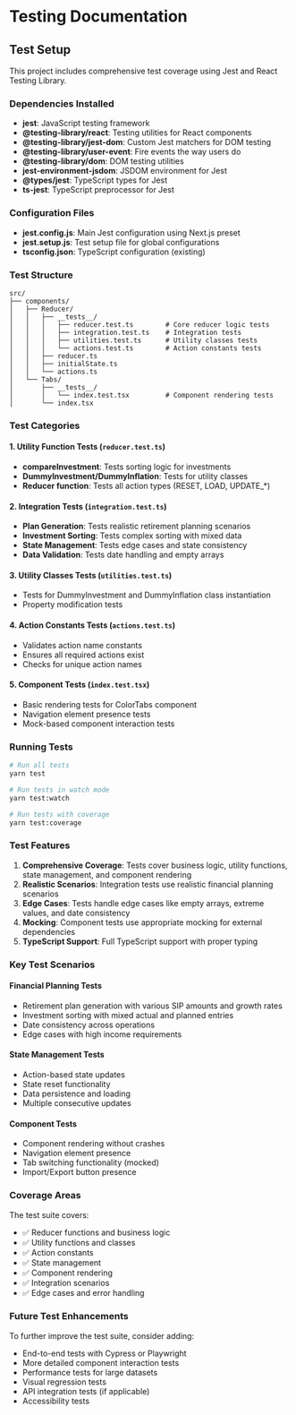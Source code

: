 # Testing Documentation

## Test Setup

This project includes comprehensive test coverage using Jest and React Testing Library.

### Dependencies Installed

- **jest**: JavaScript testing framework
- **@testing-library/react**: Testing utilities for React components
- **@testing-library/jest-dom**: Custom Jest matchers for DOM testing
- **@testing-library/user-event**: Fire events the way users do
- **@testing-library/dom**: DOM testing utilities
- **jest-environment-jsdom**: JSDOM environment for Jest
- **@types/jest**: TypeScript types for Jest
- **ts-jest**: TypeScript preprocessor for Jest

### Configuration Files

- **jest.config.js**: Main Jest configuration using Next.js preset
- **jest.setup.js**: Test setup file for global configurations
- **tsconfig.json**: TypeScript configuration (existing)

### Test Structure

```
src/
├── components/
│   ├── Reducer/
│   │   ├── __tests__/
│   │   │   ├── reducer.test.ts        # Core reducer logic tests
│   │   │   ├── integration.test.ts    # Integration tests
│   │   │   ├── utilities.test.ts      # Utility classes tests
│   │   │   └── actions.test.ts        # Action constants tests
│   │   ├── reducer.ts
│   │   ├── initialState.ts
│   │   └── actions.ts
│   └── Tabs/
│       ├── __tests__/
│       │   └── index.test.tsx         # Component rendering tests
│       └── index.tsx
```

### Test Categories

#### 1. Utility Function Tests (`reducer.test.ts`)

- **compareInvestment**: Tests sorting logic for investments
- **DummyInvestment/DummyInflation**: Tests for utility classes
- **Reducer function**: Tests all action types (RESET, LOAD, UPDATE\_\*)

#### 2. Integration Tests (`integration.test.ts`)

- **Plan Generation**: Tests realistic retirement planning scenarios
- **Investment Sorting**: Tests complex sorting with mixed data
- **State Management**: Tests edge cases and state consistency
- **Data Validation**: Tests date handling and empty arrays

#### 3. Utility Classes Tests (`utilities.test.ts`)

- Tests for DummyInvestment and DummyInflation class instantiation
- Property modification tests

#### 4. Action Constants Tests (`actions.test.ts`)

- Validates action name constants
- Ensures all required actions exist
- Checks for unique action names

#### 5. Component Tests (`index.test.tsx`)

- Basic rendering tests for ColorTabs component
- Navigation element presence tests
- Mock-based component interaction tests

### Running Tests

```bash
# Run all tests
yarn test

# Run tests in watch mode
yarn test:watch

# Run tests with coverage
yarn test:coverage
```

### Test Features

1. **Comprehensive Coverage**: Tests cover business logic, utility functions, state management, and component rendering
2. **Realistic Scenarios**: Integration tests use realistic financial planning scenarios
3. **Edge Cases**: Tests handle edge cases like empty arrays, extreme values, and date consistency
4. **Mocking**: Component tests use appropriate mocking for external dependencies
5. **TypeScript Support**: Full TypeScript support with proper typing

### Key Test Scenarios

#### Financial Planning Tests

- Retirement plan generation with various SIP amounts and growth rates
- Investment sorting with mixed actual and planned entries
- Date consistency across operations
- Edge cases with high income requirements

#### State Management Tests

- Action-based state updates
- State reset functionality
- Data persistence and loading
- Multiple consecutive updates

#### Component Tests

- Component rendering without crashes
- Navigation element presence
- Tab switching functionality (mocked)
- Import/Export button presence

### Coverage Areas

The test suite covers:

- ✅ Reducer functions and business logic
- ✅ Utility functions and classes
- ✅ Action constants
- ✅ State management
- ✅ Component rendering
- ✅ Integration scenarios
- ✅ Edge cases and error handling

### Future Test Enhancements

To further improve the test suite, consider adding:

- End-to-end tests with Cypress or Playwright
- More detailed component interaction tests
- Performance tests for large datasets
- Visual regression tests
- API integration tests (if applicable)
- Accessibility tests
